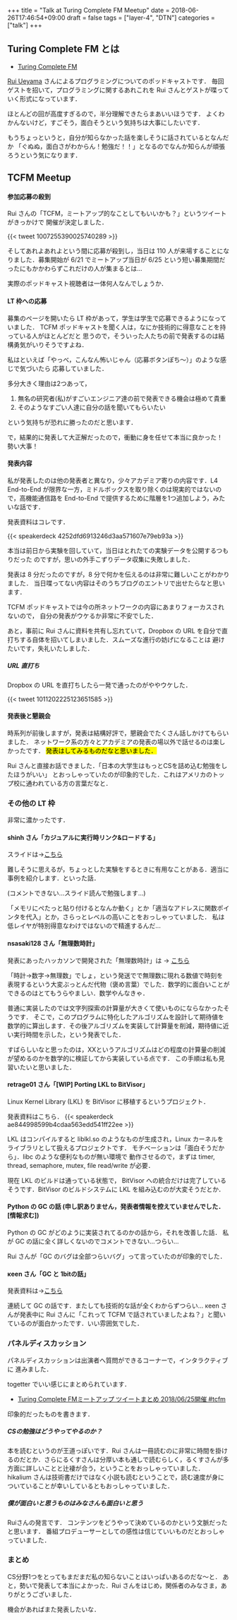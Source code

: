 +++
title = "Talk at Turing Complete FM Meetup"
date = 2018-06-26T17:46:54+09:00
draft = false
tags = ["layer-4", "DTN"]
categories = ["talk"]
+++

## Turing Complete FM とは
- [Turing Complete FM](https://turingcomplete.fm)

[Rui Ueyama](https://twitter.com/rui314) さんによるプログラミングについてのポッドキャストです．
毎回ゲストを招いて，プログラミングに関するあれこれを Rui 
さんとゲストが喋っていく形式になっています．

ほとんどの回が高度すぎるので，半分理解できたらまあいいほうです．
よくわかんないけど，すごそう，面白そうという気持ちは大事にしたいです．

もうちょっというと，自分が知らなかった話を楽しそうに話されているとなんだか
「ぐぬぬ，面白さがわからん！勉強だ！！」となるのでなんか知らんが頑張ろうという気になります．

## TCFM Meetup
#### 参加応募の殺到
Rui さんの「TCFM，ミートアップ的なことしてもいいかも？」というツイートがきっかけで
開催が決定しました．

{{< tweet 1007255390025740289 >}}

そしてあれよあれよという間に応募が殺到し，当日は
110 人が来場することになりました．募集開始が 6/21 でミートアップ当日が 6/25 
という短い募集期間だったにもかかわらずこれだけの人が集まるとは...

実際のポッドキャスト視聴者は一体何人なんでしょうか．

#### LT 枠への応募
募集のページを開いたら LT 枠があって，学生は学生で応募できるようになっていました．
TCFM ポッドキャストを聞く人は，なにか技術的に得意なことを持っている人がほとんどだと
思うので，そういった人たちの前で発表するのは結構勇気がいりそうですよね．

私はといえば「やっべ，こんなん怖いじゃん（応募ボタンぽち〜）」のような感じで気づいたら
応募していました．

多分大きく理由は2つあって，

1. 無名の研究者(私)がすごいエンジニア達の前で発表できる機会は極めて貴重
2. そのようなすごい人達に自分の話を聞いてもらいたい

という気持ちが恐れに勝ったのだと思います．

で，結果的に発表して大正解だったので，衝動に身を任せて本当に良かった！
勢い大事！

#### 発表内容
私が発表したのは他の発表者と異なり，少々アカデミア寄りの内容です．L4 End-to-End 
が限界な一方，ミドルボックスを取り除くのは現実的ではないので，高機能通信路を
End-to-End で提供するために階層を1つ追加しよう，みたいな話です．

発表資料はコレです．

{{< speakerdeck 4252dfd6913246d3aa571607e79eb93a >}}

本当は前日から実験を回していて，当日はとれたての実験データを公開するつもりだった
のですが，思いの外手こずりデータ収集に失敗しました．

発表は 8 分だったのですが，8 分で何かを伝えるのは非常に難しいことがわかりました．
当日喋ってない内容はそのうちブログのエントリで出せたらなと思います．

TCFM ポッドキャストでは今の所ネットワークの内容にあまりフォーカスされないので，
自分の発表がウケるか非常に不安でした．

あと，事前に Rui さんに資料を共有し忘れていて，Dropbox の URL 
を自分で直打ちする自体を招いてしまいました．スムーズな進行の妨げになることは
避けたいです，失礼いたしました．

##### URL 直打ち
Dropbox の URL を直打ちしたら一発で通ったのがややウケした．

{{< tweet 1011202225123651585 >}}

#### 発表後と懇親会
時系列が前後しますが，発表は結構好評で，懇親会でたくさん話しかけてもらいました．
ネットワーク系の方々とアカデミアの発表の場以外で話せるのは楽しかったです．
<mark>発表はしてみるものだなと思いました．</mark>

Rui さんと直接お話できました．「日本の大学生はもっとCSを詰め込む勉強をしたほうがいい」
とおっしゃっていたのが印象的でした．これはアメリカのトップ校に通われている方の言葉だなと．

### その他の LT 枠
非常に濃かったです．

#### shinh さん「カジュアルに実行時リンク&ロードする」

スライドは→[こちら](http://shinh.skr.jp/slide/dynload/000.html)

難しそうに思えるが，ちょっとした実験をするときに有用なことがある．適当に事例を紹介します．といった話．

(コメントできない...スライド読んで勉強します...)

「メモリにぺたっと貼り付けるとなんか動く」とか「適当なアドレスに関数ポインタを代入」とか，さらっとレベルの高いことをおっしゃっていました．
私は低レイヤが特別得意なわけではないので精進するんだ...

#### nsasaki128 さん「無理数時計」

発表にあったハッカソンで開発された「無理数時計」は
→ [こちら](https://hyurumi.github.io/MuriSuDokei/)

「時計→数字→無理数」でしょ，という発送でで無理数に現れる数値で時刻を
表現するという大変ぶっとんだ代物（褒め言葉）でした．数学的に面白いことができるのはとてもうらやましい．数学やんなきゃ．

普通に実装したのでは文字列探索の計算量が大きくて使いものにならなかったそうです．
そこで，このプログラムに特化したアルゴリズムを設計して期待値を数学的に算出します．その後アルゴリズムを実装して計算量を削減，期待値に近い実行時間を示した，という発表でした．

すばらしいなと思ったのは，XXというアルゴリズムはどの程度の計算量の削減が望めるのかを数学的に検証してから実装している点です．
この手順は私も見習いたいと思いました．

#### retrage01 さん「[WIP] Porting LKL to BitVisor」
Linux Kernel Library (LKL) を BitVisor に移植するというプロジェクト．

発表資料はこちら．
{{< speakerdeck ae844998599b4cdaa563edd541ff22ee >}}

LKL はコンパイルすると liblkl.so のようなものが生成され，Linux カーネルをライブラリとして扱えるプロジェクトです．
モチベーションは「面白そうだから」．libc のような便利なものが無い環境で
動作させるので，まずは timer, thread, semaphore, mutex, file read/write が必要．

現在 LKL のビルドは通っている状態で， BitVisor への統合だけは完了しているそうです．BitVisor のビルドシステムに LKL を組み込むのが大変そうだとか．

#### Python の GC の話 (申し訳ありません，発表者情報を控えていませんでした．[情報求む])
Python の GC がどのように実装されてるのかの話から，それを改善した話．
私が GC の話に全く詳しくないのでコメントできない...つらい...

Rui さんが「GC のバグは全部つらいバグ」って言っていたのが印象的でした．

#### κeen さん「GC と 1bitの話」
発表資料は→[こちら](http://keens.github.io/slide/gcto1bit/)

連続して GC の話です．またしても技術的な話が全くわからずつらい...
κeen さんが発表中に Rui さんに「これって TCFM で話されていましたよね？」と聞いているのが面白かったです．いい雰囲気でした．

### パネルディスカッション
パネルディスカッションは出演者へ質問ができるコーナーで，インタラクティブに
進みました．

togetter でいい感じにまとめられています．

- [Turing Complete FMミートアップ ツイートまとめ 2018/06/25開催 #tcfm](https://togetter.com/li/1241054)

印象的だったものを書きます．

##### CSの勉強はどうやってやるのか？
本を読むというのが王道っぽいです．Rui さんは一冊読むのに非常に時間を掛けるのだとか．さらにるくすさんは分厚い本も通しで読むらしく，るくすさんが多方面に詳しいことと辻褄が合う，ということをおっしゃっていました．
hikalium さんは技術書だけではなく小説も読むということで，読む速度が身についていることが幸いしているともおっしゃっていました．

##### 僕が面白いと思うものはみなさんも面白いと思う
Ruiさんの発言です．
コンテンツをどうやって決めているのかという文脈だったと思います．
番組プロデューサーとしての感性は信じていいものだとおっしゃっていました．


### まとめ
CS分野1つをとってもまだまだ私の知らないことはいっぱいあるのだな〜と．
あと，勢いで発表して本当によかった．Rui さんをはじめ，関係者のみなさま，ありがとうございました．

機会があればまた発表したいな．
